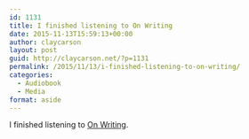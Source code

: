 ```yaml
---
id: 1131
title: I finished listening to On Writing
date: 2015-11-13T15:59:13+00:00
author: claycarson
layout: post
guid: http://claycarson.net/?p=1131
permalink: /2015/11/13/i-finished-listening-to-on-writing/
categories:
  - Audiobook
  - Media
format: aside
---
```

I finished listening to [On Writing](http://amazon.com/exec/obidos/ASIN/0743455967/claycarson0c-20).
